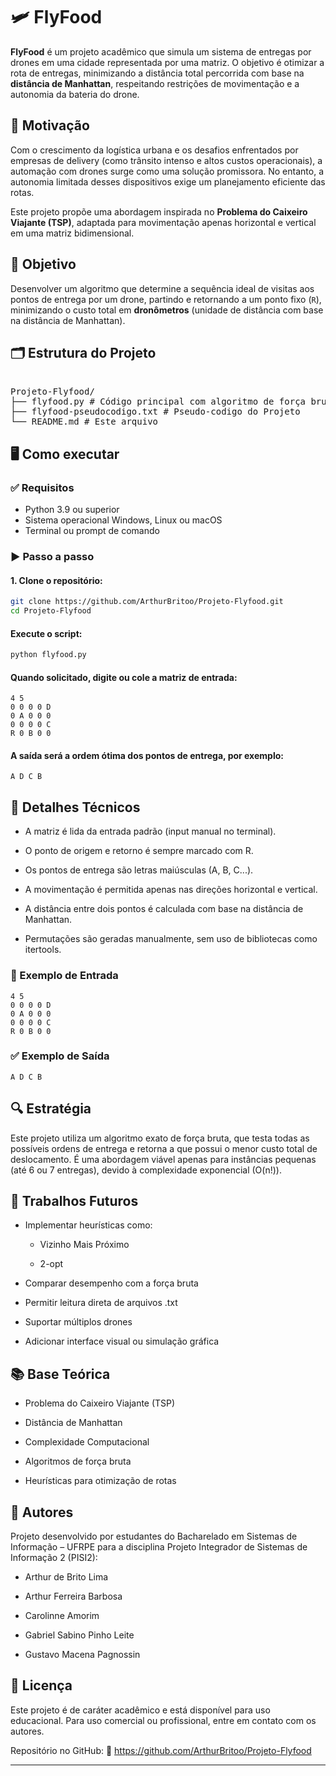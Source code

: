 # 🛩️ FlyFood

**FlyFood** é um projeto acadêmico que simula um sistema de entregas por drones em uma cidade representada por uma matriz. O objetivo é otimizar a rota de entregas, minimizando a distância total percorrida com base na **distância de Manhattan**, respeitando restrições de movimentação e a autonomia da bateria do drone.

## 📌 Motivação

Com o crescimento da logística urbana e os desafios enfrentados por empresas de delivery (como trânsito intenso e altos custos operacionais), a automação com drones surge como uma solução promissora. No entanto, a autonomia limitada desses dispositivos exige um planejamento eficiente das rotas.

Este projeto propõe uma abordagem inspirada no **Problema do Caixeiro Viajante (TSP)**, adaptada para movimentação apenas horizontal e vertical em uma matriz bidimensional.

## 🎯 Objetivo

Desenvolver um algoritmo que determine a sequência ideal de visitas aos pontos de entrega por um drone, partindo e retornando a um ponto fixo (`R`), minimizando o custo total em **dronômetros** (unidade de distância com base na distância de Manhattan).

## 🗂️ Estrutura do Projeto
<pre lang="markdown"> 
Projeto-Flyfood/
├── flyfood.py # Código principal com algoritmo de força bruta
├── flyfood-pseudocodigo.txt # Pseudo-codigo do Projeto
└── README.md # Este arquivo
</pre>

## 🖥️ Como executar

### ✅ Requisitos

- Python 3.9 ou superior
- Sistema operacional Windows, Linux ou macOS
- Terminal ou prompt de comando

### ▶️ Passo a passo

#### 1. Clone o repositório:

```bash
git clone https://github.com/ArthurBritoo/Projeto-Flyfood.git
cd Projeto-Flyfood
```
#### Execute o script:
```bash
python flyfood.py
```
#### Quando solicitado, digite ou cole a matriz de entrada:
```code
4 5
0 0 0 0 D
0 A 0 0 0
0 0 0 0 C
R 0 B 0 0
```
#### A saída será a ordem ótima dos pontos de entrega, por exemplo:

```code
A D C B
```
## 🔧 Detalhes Técnicos
- A matriz é lida da entrada padrão (input manual no terminal).

- O ponto de origem e retorno é sempre marcado com R.

- Os pontos de entrega são letras maiúsculas (A, B, C...).

- A movimentação é permitida apenas nas direções horizontal e vertical.

- A distância entre dois pontos é calculada com base na distância de Manhattan.

- Permutações são geradas manualmente, sem uso de bibliotecas como itertools.

### 🧪 Exemplo de Entrada
```code
4 5
0 0 0 0 D
0 A 0 0 0
0 0 0 0 C
R 0 B 0 0
```
### ✅ Exemplo de Saída
```code
A D C B
```
## 🔍 Estratégia
Este projeto utiliza um algoritmo exato de força bruta, que testa todas as possíveis ordens de entrega e retorna a que possui o menor custo total de deslocamento. É uma abordagem viável apenas para instâncias pequenas (até 6 ou 7 entregas), devido à complexidade exponencial (O(n!)).

## 🚧 Trabalhos Futuros
- Implementar heurísticas como:

  - Vizinho Mais Próximo

  - 2-opt

- Comparar desempenho com a força bruta

- Permitir leitura direta de arquivos .txt

- Suportar múltiplos drones

- Adicionar interface visual ou simulação gráfica

## 📚 Base Teórica
- Problema do Caixeiro Viajante (TSP)

- Distância de Manhattan

- Complexidade Computacional

- Algoritmos de força bruta

- Heurísticas para otimização de rotas

## 👥 Autores
Projeto desenvolvido por estudantes do Bacharelado em Sistemas de Informação – UFRPE para a disciplina Projeto Integrador de Sistemas de Informação 2 (PISI2):

- Arthur de Brito Lima

- Arthur Ferreira Barbosa

- Carolinne Amorim

- Gabriel Sabino Pinho Leite

- Gustavo Macena Pagnossin

## 📜 Licença
Este projeto é de caráter acadêmico e está disponível para uso educacional. Para uso comercial ou profissional, entre em contato com os autores.

Repositório no GitHub:
🔗 https://github.com/ArthurBritoo/Projeto-Flyfood

---








